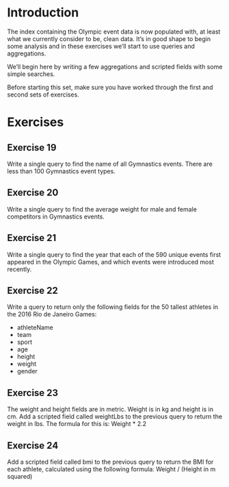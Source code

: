 # Introduction
The index containing the Olympic event data is now populated with, at least what we currently consider to be, clean data. It’s in good shape to begin some analysis and in these exercises we’ll start to use queries and aggregations.

We’ll begin here by writing a few aggregations and scripted fields with some simple searches.

Before starting this set, make sure you have worked through the first and second sets of exercises.

# Exercises
## Exercise 19
Write a single query to find the name of all Gymnastics events. There are less than 100 Gymnastics event types.

## Exercise 20
Write a single query to find the average weight for male and female competitors in Gymnastics events.

## Exercise 21
Write a single query to find the year that each of the 590 unique events first appeared in the Olympic Games, and which events were introduced most recently.

## Exercise 22
Write a query to return only the following fields for the 50 tallest athletes in the 2016 Rio de Janeiro Games:

- athleteName
- team
- sport
- age
- height
- weight
- gender
## Exercise 23
The weight and height fields are in metric. Weight is in kg and height is in cm. Add a scripted field called weightLbs to the previous query to return the weight in lbs. The formula for this is: Weight * 2.2

## Exercise 24
Add a scripted field called bmi to the previous query to return the BMI for each athlete, calculated using the following formula: Weight / (Height in m squared)
